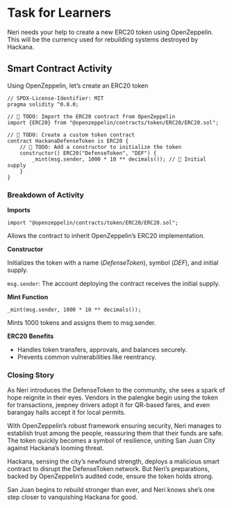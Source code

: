 # Task for Learners

Neri needs your help to create a new ERC20 token using OpenZeppelin. This will be the currency used for rebuilding systems destroyed by Hackana.

## Smart Contract Activity

Using OpenZeppelin, let’s create an ERC20 token

```solidity
// SPDX-License-Identifier: MIT
pragma solidity ^0.8.0;

// 🚩 TODO: Import the ERC20 contract from OpenZeppelin
import {ERC20} from "@openzeppelin/contracts/token/ERC20/ERC20.sol";

// 🚩 TODO: Create a custom token contract
contract HackanaDefenseToken is ERC20 {
    // 🚩 TODO: Add a constructor to initialize the token
    constructor() ERC20("DefenseToken", "DEF") {
        _mint(msg.sender, 1000 * 10 ** decimals()); // 🚩 Initial supply
    }
}
```

### Breakdown of Activity

**Imports**

```solidity
import "@openzeppelin/contracts/token/ERC20/ERC20.sol";
```

Allows the contract to inherit OpenZeppelin’s ERC20 implementation.

**Constructor**

Initializes the token with a name (_DefenseToken_), symbol (_DEF_), and initial supply.

`msg.sender`: The account deploying the contract receives the initial supply.

**Mint Function**

```solidity
_mint(msg.sender, 1000 * 10 ** decimals());
```

Mints 1000 tokens and assigns them to msg.sender.

**ERC20 Benefits**

- Handles token transfers, approvals, and balances securely.
- Prevents common vulnerabilities like reentrancy.

### Closing Story

As Neri introduces the DefenseToken to the community, she sees a spark of hope reignite in their eyes. Vendors in the palengke begin using the token for transactions, jeepney drivers adopt it for QR-based fares, and even barangay halls accept it for local permits.

With OpenZeppelin’s robust framework ensuring security, Neri manages to establish trust among the people, reassuring them that their funds are safe. The token quickly becomes a symbol of resilience, uniting San Juan City against Hackana’s looming threat.

Hackana, sensing the city’s newfound strength, deploys a malicious smart contract to disrupt the DefenseToken network. But Neri’s preparations, backed by OpenZeppelin’s audited code, ensure the token holds strong.

San Juan begins to rebuild stronger than ever, and Neri knows she’s one step closer to vanquishing Hackana for good.
